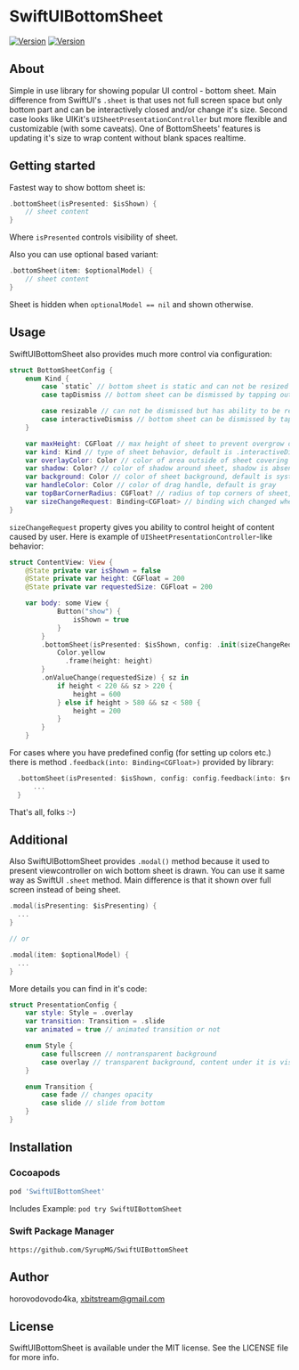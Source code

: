 # SwiftUIBottomSheet

[![Version](https://img.shields.io/cocoapods/v/SwiftUIBottomSheet.svg?style=flat)](https://cocoapods.org/pods/SwiftUIBottomSheet)
[![Version](https://img.shields.io/badge/SwiftPM-Compatible-brightgreen.svg?style=flat)](https://github.com/apple/swift-package-manager)

## About
Simple in use library for showing popular UI control - bottom sheet. 
Main difference from SwiftUI's `.sheet` is that uses not full screen space but only bottom part and can be interactively closed and/or change it's size. 
Second case looks like UIKit's `UISheetPresentationController` but more flexible and customizable (with some caveats).
One of BottomSheets' features is updating it's size to wrap content without blank spaces realtime.

## Getting started
Fastest way to show bottom sheet is:
```swift
.bottomSheet(isPresented: $isShown) {
    // sheet content
}
```
Where `isPresented` controls visibility of sheet.

Also you can use optional based variant:
```swift
.bottomSheet(item: $optionalModel) {
    // sheet content
}
```
Sheet is hidden when `optionalModel == nil` and shown otherwise.

## Usage
SwiftUIBottomSheet also provides much more control via configuration:
```swift
struct BottomSheetConfig {
    enum Kind {
        case `static` // bottom sheet is static and can not be resized or dismissed by user's gestures
        case tapDismiss // bottom sheet can be dismissed by tapping outside of it

        case resizable // can not be dismissed but has ability to be resized - drag handle is drawn at top of bottom sheet
        case interactiveDismiss // bottom sheet can be dismissed by tapping outside of it or swiped down with drag handle
    }

    var maxHeight: CGFloat // max height of sheet to prevent overgrow outside of screen, default is 600
    var kind: Kind // type of sheet behavior, default is .interactiveDismiss
    var overlayColor: Color // color of area outside of sheet covering content, default id `.black` or `.white` depending on current color sheme
    var shadow: Color? // color of shadow around sheet, shadow is absent when set to nil
    var background: Color // color of sheet background, default is system background color
    var handleColor: Color // color of drag handle, default is gray
    var topBarCornerRadius: CGFloat? // radius of top corners of sheet, default is nil wich equals to 15 
    var sizeChangeRequest: Binding<CGFloat> // binding wich changed when user changed size of sheet by dragging it's handle (see more info below)
}
```

`sizeChangeRequest` property gives you ability to control height of content caused by user. Here is example of `UISheetPresentationController`-like behavior:
```swift
struct ContentView: View {
    @State private var isShown = false
    @State private var height: CGFloat = 200
    @State private var requestedSize: CGFloat = 200

    var body: some View {
            Button("show") {
                isShown = true
            }
        }
        .bottomSheet(isPresented: $isShown, config: .init(sizeChangeRequest: $requestedSize)) {
            Color.yellow
              .frame(height: height)
        }
        .onValueChange(requestedSize) { sz in
            if height < 220 && sz > 220 {
                height = 600
            } else if height > 580 && sz < 580 {
                height = 200
            }
        }
    }
```

For cases where you have predefined config (for setting up colors etc.) there is method `.feedback(into: Binding<CGFloat>)` provided by library:
```swift
  .bottomSheet(isPresented: $isShown, config: config.feedback(into: $requestedSize)) { // where `config` is predefined shared configuration
      ...
  }
```

That's all, folks :-)

## Additional
Also SwiftUIBottomSheet provides `.modal()` method because it used to present viewcontroller on wich bottom sheet is drawn. You can use it same way as SwiftUI  `.sheet` method. Main difference is that it shown over full screen instead of being sheet.

```swift
.modal(isPresenting: $isPresenting) {
  ...
}

// or

.modal(item: $optionalModel) {
  ...
}
```

More details you can find in it's code:
```swift
struct PresentationConfig {
    var style: Style = .overlay
    var transition: Transition = .slide
    var animated = true // animated transition or not

    enum Style {
        case fullscreen // nontransparent background
        case overlay // transparent background, content under it is visible
    }

    enum Transition {
        case fade // changes opacity
        case slide // slide from bottom
    }
}
```

## Installation

### Cocoapods

```ruby
pod 'SwiftUIBottomSheet'
```

Includes Example: `pod try SwiftUIBottomSheet`

### Swift Package Manager

```
https://github.com/SyrupMG/SwiftUIBottomSheet
```

## Author

horovodovodo4ka, xbitstream@gmail.com

## License

SwiftUIBottomSheet is available under the MIT license. See the LICENSE file for more info.
